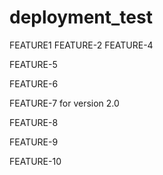 # deployment_test

FEATURE1
FEATURE-2
FEATURE-4

FEATURE-5

FEATURE-6

FEATURE-7 for version 2.0

FEATURE-8

FEATURE-9

FEATURE-10
